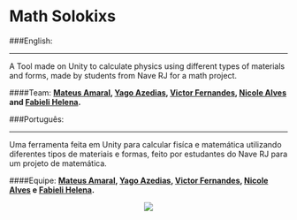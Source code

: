 # Math Solokixs

###English:
__________
A Tool made on Unity to calculate physics using different types of materials and forms, made by students from Nave RJ for a math project.

####Team:
**[Mateus Amaral](https://github.com/gitmateusamaral), [Yago Azedias](https://github.com/yagoazedias), [Victor Fernandes](https://github.com/zappknight), [Nicole Alves](https://github.com/NicoleAlves) and [Fabieli Helena](https://github.com/fabielihelena).**

###Português:
__________
Uma ferramenta feita em Unity para calcular fisíca e matemática utilizando diferentes tipos de materiais e formas, feito por estudantes do Nave RJ para um projeto de matemática.

####Equipe:
**[Mateus Amaral](https://github.com/gitmateusamaral), [Yago Azedias](https://github.com/yagoazedias), [Victor Fernandes](https://github.com/zappknight), [Nicole Alves](https://github.com/NicoleAlves) e [Fabieli Helena](https://github.com/fabielihelena).**

<p align="center">
  <img src="http://i.imgur.com/S7dFZjw.png/">
</p>


